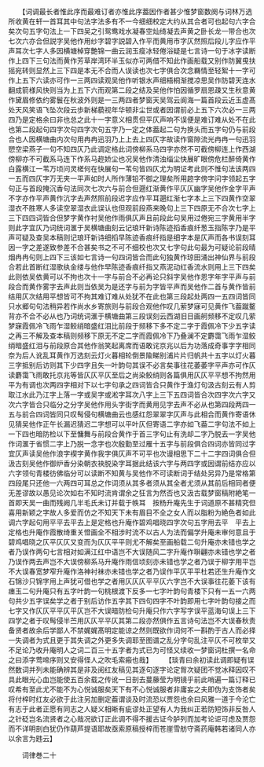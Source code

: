 <!-- { "loadSidebar": true } -->
　　【词调最长者惟此序而最难订者亦惟此序葢因作者甚少惟梦窗数阕与词林万选所收黄在轩一首耳其中句法字法多有不一今细细校定大约从其合者可也起句六字合矣次句五字句法上一下四吴之引鸳鸯戏水凝春空灿绮凝去声黄之卧长龙一带合也次七次六亦合但説字吴他作用纱字碧字説碧入作平而黄用市字仄然照后段儿字应作平声耳次七字人多因横塘棹穿艶锦一曲云润玉瘦冰轻倦浴疑是七言诗一句于冰字读断作上四下三句法而黄作芳草岸湾环半玉似亦可两借不知此作画船载又别作防翼曵扶摇宛转则显然上三下四是本无不合而人误读也次七字俱合次念羇情至轻絮十一字可作上五下六读亦可作一三两四读观吴他作听银水声细梧桐渐搅凉思吴作防碧天连水翻成箭様风快则当为上五下六而观第二段之结及吴他作怕因循罗扇恩疎又生秋意黄作黛眉修依约雾鬟在秋波外则是一三两四者梦窗天吴驾云阆海一篇首段云近玉虚髙处天风笑语飞坠次段云歩新梯藐视年华顿非尘世或者因谓前必上五下六次必一三两四乃是定格余曰非也总之此十一字意义相贯但平仄声响不误便是难订难从处不在此也第二段起句四字次句四字次句五字乃一定之体葢起二句为换头而五字句仍与前段合也人因横塘曲内次句用冉冉迅羽乃上上去上四仄字故读作窗隙流光冉冉一句迅羽愬空梁燕子一句不知四仄乃此调定格此词傍柳系马四字亦然不可截傍柳连上作西湖傍柳亦不可截系马连下作系马趂娇尘也况吴他作清浊缁尘快展旷眼傍危栏醉倚黄作白露横江一苇万顷问灵槎何在快展句一苇句皆四仄尤为明证考此则不惟句法该两四一五而四仄字万无夹一平声如时人所作薄铅不御之理矣所用趂字傍字问字领起五字句正与首段掩沉香句法同次七次六与前合但遡红渐黄作平仄仄幽字吴他作金字平声不字亦作平声黄作沆字去声然照前段迟字应作平耳遡红渐七字本上三下四黄作空翠湿衣不胜寒人多读空翠湿衣此误认也但观前段燕来晚句上三下四原无不合次七字上三下四四词皆合但梦字黄作衬吴他作雨俱仄声且前段此句吴用过倦宛三字黄用半字则此字宜仄乃词统词滙于吴横塘曲刻云记琅玕新诗陈迹搯香痕纤葱玉指陈字乃是平声可疑及查吴本稿则记琅玕新诗细搯早陈迹香痕纤指是细字本是仄声而各书误刻耳因一字之差遂致参差不合甚矣书之不可不细校也次又七字句此句最为可疑论前段晴烟冉冉句则上四下三该如七言诗一句四词皆合而此句独黄作琼田涌出神仙界与前段合若此首断红湿歌纨金缕与他作早陈迹香痕纤指又燕泥动红香流水则用上三下四矣此则依吴依黄可以不拘也次十一字与前合不必再论只斜字吴他作恩字年字平声与前段合而黄作雾字去声此则当依吴为是还字与前为字皆平声而吴他作二首与黄作皆前结用仄次结用平想皆可不拘其难订难从处犹不在此也第三段起处两四一五四词皆同只水郷句句法稍异若作尚水乡寄旅则与前段合观他作叹几萦梦寐可见黄作飞葢蹴鳌背亦不合不必从也乃词统词滙于横塘曲第三段误刻云西湖旧日画舸频移不定叹几萦梦寐霞佩冷飞雨乍湿鲛绡暗盛红泪比前段于频移下多不定二字于霞佩冷下少五字读之再三不解及查本稿则频移下原无不定二字而霞佩冷下乃叠澜不定麝霭飞雨乍湿鲛绡暗盛红泪与前段原合其他作翁笑起离席而语敢诧京兆以后为功落成奇事字字相同奈为后人讹乱耳黄作万选刻云灯火暮相轮倒景隃睇别浦片片归帆共十五字以灯火暮三字抵别后访则其下少四字且失一叶韵句其误不必言矣事往花萎萎字平声亦可作仄读麝霭飞雨敢托京兆等皆仄仄平仄至后之尚染鲛绡则各篇俱用仄仄平平想不拘然用平为有调也次两四字相对下以七字句承之四词皆合只黄作于渔灯句汲古刻云有人剪取江水此乃江字上落一字或吴字或淞字耳次八字上三下五四词皆合次四字次六字又次六字皆合只临分之分字吴他作用头字街字而黄用见字去声不必从也第四段两四一五与前合四词皆同只叹髩侵句横塘曲云也感红怨翠翠字仄声与此相合而黄作寄语休见猜吴他作正午长漏迟猜迟二字想可以平叶仄但寄语二字亦如飞葢二字句法不如上一下四也暗防检以下至慵舞与前段合黄作于首三字句止有洗却二字乃脱去一字吴他作词滙于省惯二字上乃脱一念字也次殷勤至过雁十五字与前段俱合四词亦皆同过字宜仄声读吴他作浪字褉字黄作我字俱仄声不可平也次谩相思下二十二字四词俱合但汲古刻吴他作御炉香分染朝衣袂脱染字耳据此结该六字与两四字或因谓前结亦应以六字领句青楼彷佛临分可以读断不知黄与吴他作不可读断词于结处另异乃是常格第四段尾只还他一六两四可耳总之作词须从其多者须从其全者尤须从其前后相同者便无差谬故以愚见论次如右不知时流肯谓余之狂言为然否也又汲古载梦窗稿附絶笔一首即天吴一曲而残阙几半毛氏未订并载于帙耳　按杨升庵先生于词道原不甚精究但喜用新颖之字故人多爱而仿之不知天下未有眉目不全之女人而以脂粉为絶色者如此调六字起句用平平去平去上是定格也升庵作碧鸡唱晓四字次句五字用去平　平去上定格也升庵作霞散绮重关憕画全不相涉时流不以古人为法而偏学升庵未审何意且于碧鸡唱晓之仄平仄仄又变而为仄仄平平则尤不解矣至画船载二句升庵亦未错也学之者乃误作两句七言相对如满江红中语岂不大误随风二字升庵作聨翩亦未错也学之者乃误作两去声岂不大误傍柳系马升庵作雨信顷刻亦未错也学之者乃误于柳字用平岂不大误春宽梦窄升庵作洛神衬袜亦未错也学之者乃误作平仄平平杜若还生升庵作文石锦沙只锦字用上声犹可借也学之者用仄仄仄平平仄六字岂不大误事往花萎下该有瘗玉二句升庵只有五字叶韵一句桃根渡下反多一七字叶韵句青楼下只有一五一六两句共少五字误矣学之者于别后访作五字其下四句四字不叶韵即用七字叶韵句接之而七字又作仄仄平平仄平仄岂不大误暗防检句升庵只作六字写字误平蓝海句误上三下四学之者于叹髩侵半苎用仄仄平平仄其第二段亦然俱作五言诗句法岂不大误春秋责备贤者故余后学鄙人不禁娓娓髙明定能谅之然则既欲作词何不一斟酌于古人而必择一失调者为式且更于其失调之外更多失调耶至图谱之乱分字句乱注平仄不可枚举又不足论乃收升庵明人之词二百三十五字者为式已为可怪又续收一梦窗词杜撰一名命之曰添字莺啼序则又安得怪人之吹毛索瘢也哉】
　　【琰青曰余初读此调即疑有误然数词并列未能确辨其是非及阅红友稿见其逐句逐字论定胷次疑团不觉冰释因叹不具此眼光心血岂能使五百余载之传讹一日剖去蔓藤莹为明镜乎前此哨遍一篇订释已叹希有至此尤不能不为心悦诚服矣天下有不心悦诚服者非庸妄之夫即伪为支饰者矣将付梓时红友必欲于此注另加删定葢谓谈及时流恐以贾怨也余曰风雅一道于今沦亡有志于此者正愿有同志之人疑义相晰有疵谬处正望有人为我纠正若防短饰非反咎人之针砭岂名流贤者之心哉况欲订正此调不得不援古证今胪列而加考论讵可虑及贾怨而不详明剖白犹仍作葫芦提语耶故亟索原稿授梓而苍崖雪舫守斋药庵韩若诸同人亦以余言为韪云】

　　词律巻二十
